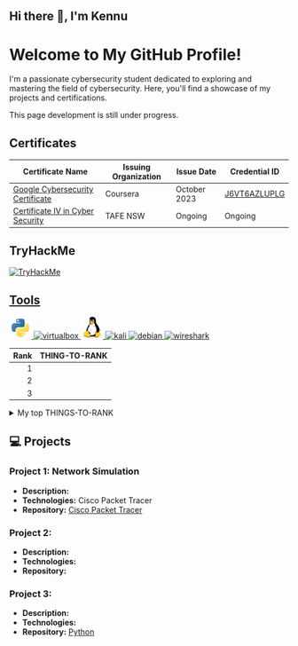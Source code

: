 ## Hi there 👋, I'm Kennu

# Welcome to My GitHub Profile!
I'm a passionate cybersecurity student dedicated to exploring and mastering the field of cybersecurity. Here, you'll find a showcase of my projects and certifications. 

This page development is still under progress.

## Certificates
| Certificate Name                         | Issuing Organization      | Issue Date      | Credential ID    |
| ---------------------------------------- | ------------------------- | --------------- | ---------------- |
| [Google Cybersecurity Certificate](https://www.coursera.org/professional-certificates/google-cybersecurity) | Coursera               | October 2023    | [J6VT6AZLUPLG](https://www.coursera.org/account/accomplishments/professional-cert/J6VT6AZLUPLG)        |
| [Certificate IV in Cyber Security](https://www.tafensw.edu.au/course-areas/information-and-communication-technology/courses/certificate-iv-in-cyber-security--22603VIC-01) | TAFE NSW               | Ongoing    |  Ongoing       |
## TryHackMe 
<p><a href="https://tryhackme.com/p/KennuC" target="_blank" rel="noreferrer"> <img src="https://tryhackme-badges.s3.amazonaws.com/KennuC.png" alt="TryHackMe"></p>


## Tools
<p align="left">
</p>

<p align="left"> 
  <a href="https://www.python.org/" target="_blank" rel="noreferrer"> <img src="https://raw.githubusercontent.com/devicons/devicon/master/icons/python/python-original.svg" alt="python" width="40" height="40"/> </a>
  <a href="https://www.virtualbox.org/" target="_blank" rel="noreferrer"> <img src="https://www.vectorlogo.zone/logos/virtualbox/virtualbox-icon.svg" alt="virtualbox" width="40" height="40"/> </a>
  <a href="https://www.linux.org/" target="_blank" rel="noreferrer"> <img src="https://raw.githubusercontent.com/devicons/devicon/master/icons/linux/linux-original.svg" alt="linux" width="40" height="40"/> </a> 
  <a href="https://www.kali.org/" target="_blank" rel="noreferrer"> <img src="https://upload.wikimedia.org/wikipedia/commons/2/2b/Kali-dragon-icon.svg" alt="kali" width="40" height="40"/> </a> 
  <a href="https://www.debian.org/" target="_blank" rel="noreferrer"> <img src="https://www.debian.org/logos/openlogo-nd.svg" alt="debian" width="40" height="40"/> </a> 
  <a href="https://www.wireshark.org/" target="_blank" rel="noreferrer"> <img src="https://upload.wikimedia.org/wikipedia/commons/d/df/Wireshark_icon.svg" alt="wireshark" width="40" height="40"/> </a> 
  
</p>

| Rank | THING-TO-RANK |
|-----:|---------------|
|     1|               |
|     2|               |
|     3|               |

<details>
<summary>My top THINGS-TO-RANK</summary>

| Rank | THING-TO-RANK |
|-----:|---------------|
|     1|               |
|     2|               |
|     3|               |

</details>

## 💻 Projects

### Project 1: Network Simulation
- **Description:** 
- **Technologies:** Cisco Packet Tracer
- **Repository:** [Cisco Packet Tracer](https://github.com/KennuC/CiscoPacketTracer)

### Project 2: 
- **Description:** 
- **Technologies:** 
- **Repository:** 

### Project 3: 
- **Description:** 
- **Technologies:** 
- **Repository:** [Python](https://github.com/KennuC/Python)
